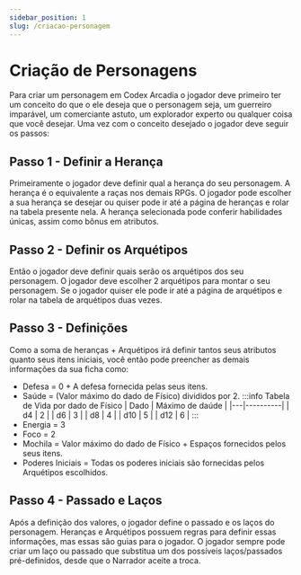 ```yaml
---
sidebar_position: 1
slug: /criacao-personagem
---
```


# Criação de Personagens
Para criar um personagem em Codex Arcadia o jogador deve primeiro ter um conceito do que o ele deseja que o personagem seja, um guerreiro imparável, um comerciante astuto, um explorador experto ou qualquer coisa que você desejar. Uma vez com o conceito desejado o jogador deve seguir os passos:

## Passo 1 - Definir a Herança
Primeiramente o jogador deve definir qual a herança do seu personagem. A herança é o equivalente a raças nos demais RPGs. O jogador pode escolher a sua herança se desejar ou quiser pode ir até a página de heranças e rolar na tabela presente nela. A herança selecionada pode conferir habilidades únicas, assim como bônus em atributos.

## Passo 2 - Definir os Arquétipos
Então o jogador deve definir quais serão os arquétipos dos seu personagem. O jogador deve escolher 2 arquétipos para montar o seu personagem. Se o jogador quiser ele pode ir até a página de arquétipos e rolar na tabela de arquétipos duas vezes.

## Passo 3 - Definições
Como a soma de heranças + Arquétipos irá definir tantos seus atributos quanto seus itens iniciais, você então pode preencher as demais informações da sua ficha como:
- Defesa = 0 + A defesa fornecida pelas seus itens.
- Saúde = (Valor máximo do dado de Físico) divididos por 2.
:::info Tabela de Vida por dado de Físico
| Dado | Máximo de daúde |
|---|----------|
| d4 | 2 |
| d6 | 3 |
| d8 | 4 |
| d10 | 5 |
| d12 | 6 |
:::
- Energia = 3
- Foco = 2
- Mochila = Valor máximo do dado de Físico + Espaços fornecidos pelos seus itens.
- Poderes Iniciais = Todas os poderes iniciais são fornecidas pelos Arquétipos escolhidos.

## Passo 4 - Passado e Laços
Após a definição dos valores, o jogador define o passado e os laços do personagem. Heranças e Arquétipos possuem regras para definir essas informações, mas essas são guias para o jogador. O jogador sempre pode criar um laço ou passado que substitua um dos possíveis laços/passados pré-definidos, desde que o Narrador aceite a troca.